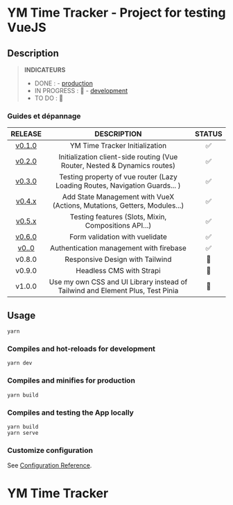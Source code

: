 # YM Time Tracker - Project for testing VueJS

## Description

> **INDICATEURS**
> + DONE :  - [production](https://ym-time-tracker.netlify.app/)
> + IN PROGRESS : 🔁 - [development](https://develop--ym-time-tracker.netlify.app/)
> + TO DO : 🚧

### Guides et dépannage

| RELEASE |DESCRIPTION|STATUS|
|:--:|:--:|:--:|
|[v0.1.0](https://github.com/younesmjl/ym-time-tracker/releases/tag/v0.1)| YM Time Tracker Initialization | ✅ |
|[v0.2.0](https://github.com/younesmjl/ym-time-tracker/releases/tag/v0.2)| Initialization client-side routing (Vue Router, Nested & Dynamics routes) | ✅ |
|[v0.3.0](https://github.com/younesmjl/ym-time-tracker/releases/tag/v0.3)| Testing property of vue router (Lazy Loading Routes, Navigation Guards... ) | ✅ |
|[v0.4.x](https://github.com/younesmjl/ym-time-tracker/releases/tag/v0.4.1)| Add State Management with VueX (Actions, Mutations, Getters, Modules...)| ✅ |
|[v0.5.x](https://github.com/younesmjl/ym-time-tracker/releases/tag/v0.5.1)| Testing features (Slots, Mixin, Compositions API...) | ✅ |
|[v0.6.0](https://github.com/younesmjl/ym-time-tracker/releases/tag/v0.6)| Form validation with vuelidate | ✅ |
|[v0..0](https://github.com/younesmjl/ym-time-tracker/releases/tag/v0.7)| Authentication management with firebase | ✅ |
|v0.8.0| Responsive Design with Tailwind |🔁|
|v0.9.0| Headless CMS with Strapi |🚧|
|v1.0.0| Use my own CSS and UI Library instead of Tailwind and Element Plus, Test Pinia |🚧|


## Usage
```
yarn
```

### Compiles and hot-reloads for development
```
yarn dev
```

### Compiles and minifies for production
```
yarn build
```

### Compiles and testing the App locally
```
yarn build
yarn serve
```

### Customize configuration
See [Configuration Reference](https://vitejs.dev/config/).
# YM Time Tracker
